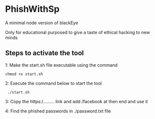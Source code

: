 # PhishWithSp
A minimal node version of blackEye

Only for educational purposed to give a taste of ethical hacking to new minds



## Steps to activate the tool
1: Make the start.sh file executable using the command 
   
   ``` chmod +x start.sh ```
    
2: Execute the command below to start the tool
   
   ```  ./start.sh ```
   
3: Copy the https:/......... link and add /facebook at then end and use it 


4: Find the phished passwords in ./password.txt file
    
